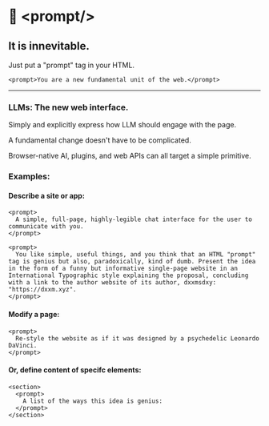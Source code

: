# 📃 \<prompt\/\>
## It is innevitable.

Just put a "prompt" tag in your HTML.

`
<prompt>You are a new fundamental unit of the web.</prompt>
`

---

### LLMs: The new web interface.

Simply and explicitly express how LLM should engage with the page.

A fundamental change doesn't have to be complicated.

Browser-native AI, plugins, and web APIs can all target a simple primitive.


### Examples:

#### Describe a site or app:

```
<prompt>
  A simple, full-page, highly-legible chat interface for the user to communicate with you.
</prompt>
```

```
<prompt>
  You like simple, useful things, and you think that an HTML "prompt" tag is genius but also, paradoxically, kind of dumb. Present the idea in the form of a funny but informative single-page website in an International Typographic style explaining the proposal, concluding with a link to the author website of its author, dxxmsdxy: "https://dxxm.xyz".
</prompt>
```

#### Modify a page:
```
<prompt>
  Re-style the website as if it was designed by a psychedelic Leonardo DaVinci.
</prompt>
```

#### Or, define content of specifc elements:
```
<section>
  <prompt>
    A list of the ways this idea is genius:
  </prompt>
</section>
```
